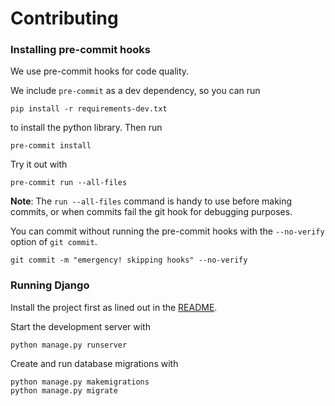 # Contributing

### Installing pre-commit hooks

We use pre-commit hooks for code quality.

We include `pre-commit` as a dev dependency, so you can run

```
pip install -r requirements-dev.txt
```

to install the python library.
Then run

```
pre-commit install
```

Try it out with

```
pre-commit run --all-files
```

**Note**: The `run --all-files` command is handy to use before making commits, or when commits fail the git hook for debugging purposes.

You can commit without running the pre-commit hooks with the `--no-verify` option of `git commit`.

```
git commit -m "emergency! skipping hooks" --no-verify
```

### Running Django

Install the project first as lined out in the [README](README.md).

Start the development server with

```
python manage.py runserver
```

Create and run database migrations with

```
python manage.py makemigrations
python manage.py migrate
```

